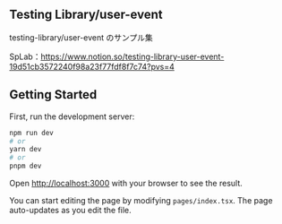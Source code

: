 ## Testing Library/user-event

testing-library/user-event のサンプル集

SpLab：https://www.notion.so/testing-library-user-event-19d51cb3572240f98a23f77fdf8f7c74?pvs=4

## Getting Started

First, run the development server:

```bash
npm run dev
# or
yarn dev
# or
pnpm dev
```

Open [http://localhost:3000](http://localhost:3000) with your browser to see the result.

You can start editing the page by modifying `pages/index.tsx`. The page auto-updates as you edit the file.

